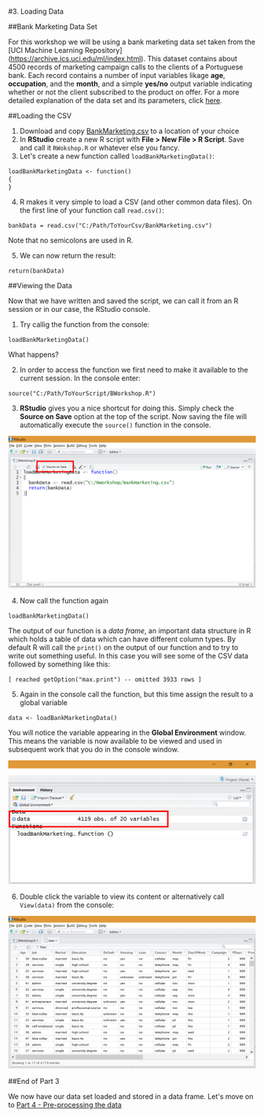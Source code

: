 #3. Loading Data

##Bank Marketing Data Set

For this workshop we will be using a bank marketing data set taken from the [UCI Machine Learning Repository] (https://archive.ics.uci.edu/ml/index.html). This dataset contains about 4500 records of marketing campaign calls to the clients of a Portuguese bank. Each record contains a number of input variables likage __age__, __occupation__, and the __month__, and a simple __yes/no__ output variable indicating whether or not the client subscribed to the product on offer. For a more detailed explanation of the data set and its parameters, click [here](https://archive.ics.uci.edu/ml/datasets/Bank+Marketing).

##Loading the CSV

1. Download and copy [BankMarketing.csv](Data/BankMarketing.csv) to a location of your choice
2. In __RStudio__ create a new R script with __File > New File > R Script__. Save and call it `RWokshop.R` or whatever else you fancy.
3. Let's create a new function called `loadBankMarketingData()`:

  ```
  loadBankMarketingData <- function()
  {
  }
  ```
  
4. R makes it very simple to load a CSV (and other common data files). On the first line of your function call `read.csv()`:

  ```
  bankData = read.csv("C:/Path/ToYourCsv/BankMarketing.csv")
  ```
  
  Note that no semicolons are used in R. 
  
5. We can now return the result:

  ```
  return(bankData)
  ```
  
##Viewing the Data

Now that we have written and saved the script, we can call it from an R session or in our case, the RStudio console.

1. Try callig the function from the console:

  ```
  loadBankMarketingData()
  ```
  
  What happens?
  
2. In order to access the function we first need to make it available to the current session. In the console enter:

  ```
  source("C:/Path/ToYourScript/BWorkshop.R")
  ```
  
3. __RStudio__ gives you a nice shortcut for doing this. Simply check the __Source on Save__ option at the top of the script. Now saving the file will automatically execute the `source()` function in the console.

![01-source-on-save](Part3-Content/01-source-on-save.png)

4. Now call the function again

  ```
  loadBankMarketingData()
  ```
  
  The output of our function is a _data frame_, an important data structure in R which holds a table of data which can have different column types. By default R will call the `print()` on the output of our function and to try to write out something useful. In this case you will see some of the CSV data followed by something like this:
  
  ```
  [ reached getOption("max.print") -- omitted 3933 rows ]
  ```
  
5. Again in the console call the function, but this time assign the result to a global variable

  ```
  data <- loadBankMarketingData()
  ```
  
  You will notice the variable appearing in the __Global Environment__ window. This means the variable is now available to be viewed and used in subsequent work that you do in the console window.
  
  ![02-global-variable](Part3-Content/02-global-variable.png)
  
6. Double click the variable to view its content or alternatively call `View(data)` from the console:

![03-data-frame-view](Part3-Content/03-data-frame-view.png)


##End of Part 3

We now have our data set loaded and stored in a data frame. Let's move on to [Part 4 - Pre-processing the data](Part4-Pre-Processing.md)
